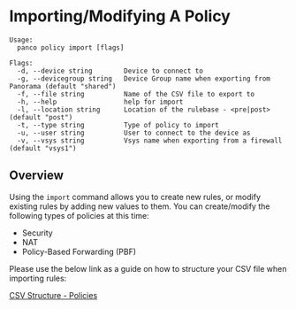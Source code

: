 # Importing/Modifying A Policy

```
Usage:
  panco policy import [flags]

Flags:
  -d, --device string        Device to connect to
  -g, --devicegroup string   Device Group name when exporting from Panorama (default "shared")
  -f, --file string          Name of the CSV file to export to
  -h, --help                 help for import
  -l, --location string      Location of the rulebase - <pre|post> (default "post")
  -t, --type string          Type of policy to import
  -u, --user string          User to connect to the device as
  -v, --vsys string          Vsys name when exporting from a firewall (default "vsys1")
```

## Overview

Using the `import` command allows you to create new rules, or modify existing rules by adding new values
to them. You can create/modify the following types of policies at this time:

* Security
* NAT
* Policy-Based Forwarding (PBF)

Please use the below link as a guide on how to structure your CSV file when importing rules:

[CSV Structure - Policies](https://panco.dev/csvPolicy.html)
